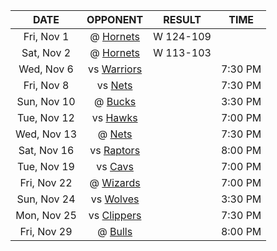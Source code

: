 |    DATE     |             OPPONENT              |  RESULT   |  TIME   |
|:-----------:|:---------------------------------:|:---------:|:-------:|
| Fri, Nov 1  | @ [Hornets](/r/CharlotteHornets)  | W 124-109 |         |
| Sat, Nov 2  | @ [Hornets](/r/CharlotteHornets)  | W 113-103 |         |
| Wed, Nov 6  |    vs [Warriors](/r/warriors)     |           | 7:30 PM |
| Fri, Nov 8  |       vs [Nets](/r/GoNets)        |           | 7:30 PM |
| Sun, Nov 10 |      @ [Bucks](/r/MkeBucks)       |           | 3:30 PM |
| Tue, Nov 12 |    vs [Hawks](/r/AtlantaHawks)    |           | 7:00 PM |
| Wed, Nov 13 |        @ [Nets](/r/GoNets)        |           | 7:30 PM |
| Sat, Nov 16 |  vs [Raptors](/r/torontoraptors)  |           | 8:00 PM |
| Tue, Nov 19 |    vs [Cavs](/r/clevelandcavs)    |           | 7:00 PM |
| Fri, Nov 22 | @ [Wizards](/r/washingtonwizards) |           | 7:00 PM |
| Sun, Nov 24 |   vs [Wolves](/r/timberwolves)    |           | 3:30 PM |
| Mon, Nov 25 |   vs [Clippers](/r/LAClippers)    |           | 7:30 PM |
| Fri, Nov 29 |    @ [Bulls](/r/chicagobulls)     |           | 8:00 PM |